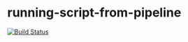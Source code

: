 # running-script-from-pipeline

[![Build Status](http://localhost:8080/buildStatus/icon?job=running-script-from-pipeline)](http://localhost:8080/job/running-script-from-pipeline/)
